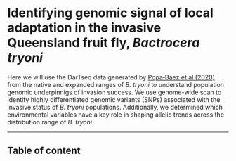 
# Identifying genomic signal of local adaptation in the invasive Queensland fruit fly, _Bactrocera tryoni_

Here we will use the DarTseq data generated by <a href="https://www.nature.com/articles/s41598-020-67397-5" title="Popa‑Báez et al (2020)" >Popa‑Báez et al (2020)</a> from the native and expanded ranges of _B. tryoni_ to understand population genomic underpinnigs of invasion success. We use genome-wide scan to identify highly differentiated genomic variants (SNPs) associated with the invasive status of _B. tryoni_ populations. Additionally, we determined which environmental variables have a key role in shaping allelic trends across the distribution range of _B. tryoni_.

***************

## Table of content
